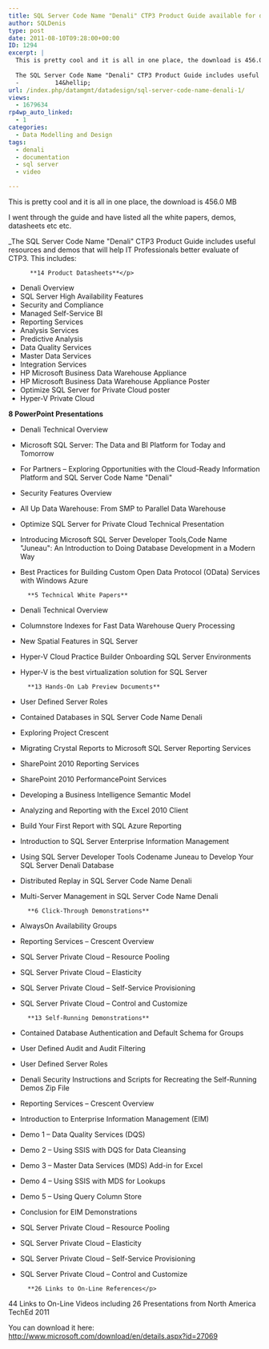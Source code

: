 ```yaml
---
title: SQL Server Code Name "Denali" CTP3 Product Guide available for download
author: SQLDenis
type: post
date: 2011-08-10T09:28:00+00:00
ID: 1294
excerpt: |
  This is pretty cool and it is all in one place, the download is 456.0 MB
  
  The SQL Server Code Name "Denali" CTP3 Product Guide includes useful resources and demos that will help IT Professionals better evaluate of CTP3.  This includes:
  -          14&hellip;
url: /index.php/datamgmt/datadesign/sql-server-code-name-denali-1/
views:
  - 1679634
rp4wp_auto_linked:
  - 1
categories:
  - Data Modelling and Design
tags:
  - denali
  - documentation
  - sql server
  - video

---
```

This is pretty cool and it is all in one place, the download is 456.0 MB

I went through the guide and have listed all the white papers, demos, datasheets etc etc.

_The SQL Server Code Name "Denali" CTP3 Product Guide includes useful resources and demos that will help IT Professionals better evaluate of CTP3. This includes:
  
          **14 Product Datasheets**</p> 

  * Denali Overview
  * SQL Server High Availability Features
  * Security and Compliance
  * Managed Self-Service BI
  * Reporting Services
  * Analysis Services
  * Predictive Analysis
  * Data Quality Services
  * Master Data Services
  * Integration Services
  * HP Microsoft Business Data Warehouse Appliance
  * HP Microsoft Business Data Warehouse Appliance Poster
  * Optimize SQL Server for Private Cloud poster
  * Hyper-V Private Cloud

**8 PowerPoint Presentations**

  * Denali Technical Overview
  * Microsoft SQL Server: The Data and BI Platform for Today and Tomorrow
  * For Partners – Exploring Opportunities with the Cloud-Ready Information Platform and SQL Server Code Name "Denali"
  * Security Features Overview
  * All Up Data Warehouse: From SMP to Parallel Data Warehouse
  * Optimize SQL Server for Private Cloud Technical Presentation
  * Introducing Microsoft SQL Server Developer Tools,Code Name "Juneau": An Introduction to Doing Database Development in a Modern Way
  * Best Practices for Building Custom Open Data Protocol (OData) Services with Windows Azure

          **5 Technical White Papers**

  * Denali Technical Overview
  * Columnstore Indexes for Fast Data Warehouse Query Processing
  * New Spatial Features in SQL Server
  * Hyper-V Cloud Practice Builder Onboarding SQL Server Environments
  * Hyper-V is the best virtualization solution for SQL Server

          **13 Hands-On Lab Preview Documents**

  * User Defined Server Roles
  * Contained Databases in SQL Server Code Name Denali
  * Exploring Project Crescent
  * Migrating Crystal Reports to Microsoft SQL Server Reporting Services
  * SharePoint 2010 Reporting Services
  * SharePoint 2010 PerformancePoint Services
  * Developing a Business Intelligence Semantic Model
  * Analyzing and Reporting with the Excel 2010 Client
  * Build Your First Report with SQL Azure Reporting
  * Introduction to SQL Server Enterprise Information Management
  * Using SQL Server Developer Tools Codename Juneau to Develop Your SQL Server Denali Database
  * Distributed Replay in SQL Server Code Name Denali
  * Multi-Server Management in SQL Server Code Name Denali

          **6 Click-Through Demonstrations**

  * AlwaysOn Availability Groups
  * Reporting Services – Crescent Overview
  * SQL Server Private Cloud – Resource Pooling
  * SQL Server Private Cloud – Elasticity
  * SQL Server Private Cloud – Self-Service Provisioning
  * SQL Server Private Cloud – Control and Customize

          **13 Self-Running Demonstrations**

  * Contained Database Authentication and Default Schema for Groups
  * User Defined Audit and Audit Filtering
  * User Defined Server Roles
  * Denali Security Instructions and Scripts for Recreating the Self-Running Demos Zip File
  * Reporting Services – Crescent Overview
  * Introduction to Enterprise Information Management (EIM)
  * Demo 1 – Data Quality Services (DQS)
  * Demo 2 – Using SSIS with DQS for Data Cleansing
  * Demo 3 – Master Data Services (MDS) Add-in for Excel
  * Demo 4 – Using SSIS with MDS for Lookups
  * Demo 5 – Using Query Column Store
  * Conclusion for EIM Demonstrations
  * SQL Server Private Cloud – Resource Pooling
  * SQL Server Private Cloud – Elasticity
  * SQL Server Private Cloud – Self-Service Provisioning
  * SQL Server Private Cloud – Control and Customize

          **26 Links to On-Line References</p> 

44 Links to On-Line Videos including 26 Presentations from North America TechEd 2011</strong></em>
  

  
You can download it here: http://www.microsoft.com/download/en/details.aspx?id=27069